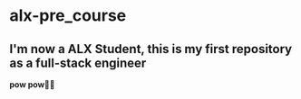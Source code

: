 # alx-pre_course

## I'm now a ALX Student, this is my first repository as a full-stack engineer 
**pow pow🔫😜**  
  
